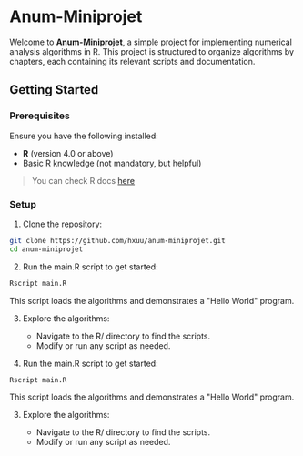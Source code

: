 # Anum-Miniprojet

Welcome to **Anum-Miniprojet**, a simple project for implementing numerical analysis algorithms in R. This project is structured to organize algorithms by chapters, each containing its relevant scripts and documentation.

## Getting Started

### Prerequisites

Ensure you have the following installed:
- **R** (version 4.0 or above)
- Basic R knowledge (not mandatory, but helpful)

> You can check R docs [here](https://cran.r-project.org/doc/manuals/r-release/R-intro.html)

### Setup

1. Clone the repository:

```bash
git clone https://github.com/hxuu/anum-miniprojet.git
cd anum-miniprojet
```

2. Run the main.R script to get started:

```bash
Rscript main.R
```

This script loads the algorithms and demonstrates a "Hello World" program.

3. Explore the algorithms:

    * Navigate to the R/ directory to find the scripts.
    * Modify or run any script as needed.
2. Run the main.R script to get started:

```bash
Rscript main.R
```

This script loads the algorithms and demonstrates a "Hello World" program.

3. Explore the algorithms:

    * Navigate to the R/ directory to find the scripts.
    * Modify or run any script as needed.

